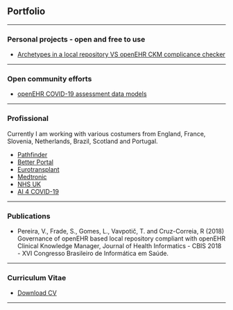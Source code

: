 ## Portfolio

---

### Personal projects - open and free to use

- [Archetypes in a local repository VS openEHR CKM complicance checker](https://mim-script-openehr.stackblitz.io/)


---

### Open community efforts

- [openEHR COVID-19 assessment data models](http://example.com/)

---

### Profissional

Currently I am working with various costumers from England, France, Slovenia, Netherlands, Brazil, Scotland and Portugal.

- [Pathfinder](https://pathfinder.better.care/)
- [Better Portal](https://portal.better.care/)
- [Eurotransplant]()
- [Medtronic]()
- [NHS UK]()
- [AI 4 COVID-19]()

---

### Publications

- Pereira, V.,  Frade, S., Gomes, L., Vavpotič, T. and Cruz-Correia, R (2018) Governance of openEHR based local repository compliant with openEHR Clinical Knowledge Manager, Journal of Health Informatics - CBIS 2018 - XVI Congresso Brasileiro de Informática em Saúde. 

---

### Curriculum Vitae

- [Download CV](http://vanessa-pereira.github.io/Vanessa_Pereira_CV.pdf/)

---

